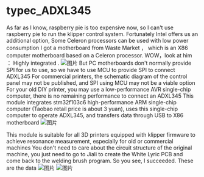 # typec_ADXL345
 As far as I know, raspberry pie is too expensive now, so I can't use raspberry pie to run the klipper control system. 
 Fortunately Intel offers us an additional option, Some Celeron processors can be used with low power consumption 
 I got a motherboard from  Waste Market ， which is an X86 computer motherboard based on a Celeron processor. 
 WOW，look at him ：  Highly integrated . 
![图片](https://user-images.githubusercontent.com/53431902/168425022-f5353120-8198-4d3e-9086-91f06b066501.png)
But PC motherboards don't normally provide SPI for us to use, so we have to use MCU to provide SPI to connect ADXL345
For commercial printers, the schematic diagram of the control panel may not be published, and SPI using MCU may not be a viable option
For your old DIY printer, you may use a low-performance AVR single-chip computer, there is no remaining performance to connect an ADXL345
This module integrates stm32f103c6 high-performance ARM single-chip computer (Taobao retail price is about 3 yuan), uses this single-chip computer to operate ADXL345, and transfers data through USB to X86 motherboard
![图片](https://user-images.githubusercontent.com/53431902/168425228-30f2f151-d220-42e4-b611-f589e2e4b367.png)

This module is suitable for all 3D printers equipped with klipper firmware to achieve resonance measurement, especially for old or commercial machines
You don't need to care about the circuit structure of the original machine, you just need to go to Jiali to create the White Lyric PCB and come back to the welding brush program.
 So you see, I succeeded. These are the data 
![图片](https://user-images.githubusercontent.com/53431902/168425281-243704b4-f7d5-4e40-b346-39ddbc3e2d1b.png)
![图片](https://user-images.githubusercontent.com/53431902/168425290-136ecc6d-3f16-4898-ae2f-3a28c459fe0d.png)
